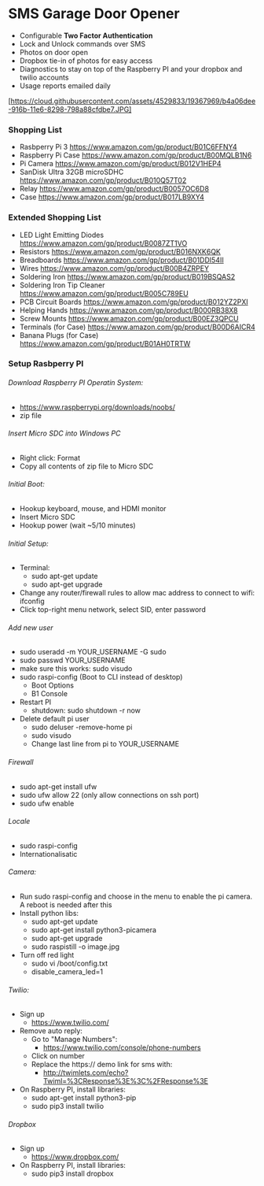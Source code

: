 # SMS Garage Door Opener

  - Configurable **Two Factor Authentication**
  - Lock and Unlock commands over SMS
  - Photos on door open
  - Dropbox tie-in of photos for easy access
  - Diagnostics to stay on top of the Raspberry PI and your dropbox and twilio accounts
  - Usage reports emailed daily

[https://cloud.githubusercontent.com/assets/4529833/19367969/b4a06dee-916b-11e6-8298-798a88cfdbe7.JPG]

### Shopping List
  - Rasbperry Pi 3 https://www.amazon.com/gp/product/B01C6FFNY4
  - Raspberry Pi Case https://www.amazon.com/gp/product/B00MQLB1N6
  - Pi Camera https://www.amazon.com/gp/product/B012V1HEP4
  - SanDisk Ultra 32GB microSDHC https://www.amazon.com/gp/product/B010Q57T02
  - Relay https://www.amazon.com/gp/product/B0057OC6D8
  - Case https://www.amazon.com/gp/product/B017LB9XY4

### Extended Shopping List 
  - LED Light Emitting Diodes https://www.amazon.com/gp/product/B0087ZT1VO
  - Resistors https://www.amazon.com/gp/product/B016NXK6QK
  - Breadboards https://www.amazon.com/gp/product/B01DDI54II
  - Wires https://www.amazon.com/gp/product/B00B4ZRPEY
  - Soldering Iron https://www.amazon.com/gp/product/B019BSQAS2
  - Soldering Iron Tip Cleaner https://www.amazon.com/gp/product/B005C789EU
  - PCB Circuit Boards https://www.amazon.com/gp/product/B012YZ2PXI
  - Helping Hands https://www.amazon.com/gp/product/B000RB38X8
  - Screw Mounts https://www.amazon.com/gp/product/B00EZ3QPCU
  - Terminals (for Case) https://www.amazon.com/gp/product/B00D6AICR4
  - Banana Plugs (for Case) https://www.amazon.com/gp/product/B01AH0TRTW

### Setup Rasbperry PI

###### Download Raspberry PI Operatin System:
  - https://www.raspberrypi.org/downloads/noobs/
  - zip file

###### Insert Micro SDC into Windows PC
  - Right click: Format
  - Copy all contents of zip file to Micro SDC

###### Initial Boot:
  - Hookup keyboard, mouse, and HDMI monitor
  - Insert Micro SDC
  - Hookup power (wait ~5/10 minutes)

###### Initial Setup:
  - Terminal:
    - sudo apt-get update
    - sudo apt-get upgrade
  - Change any router/firewall rules to allow mac address to connect to wifi: ifconfig
  - Click top-right menu network, select SID, enter password

###### Add new user
  - sudo useradd -m YOUR_USERNAME -G sudo
  - sudo passwd YOUR_USERNAME
  - make sure this works: sudo visudo
  - sudo raspi-config   (Boot to CLI instead of desktop)
    - Boot Options
    - B1 Console
  - Restart PI
    - shutdown: sudo shutdown -r now
  - Delete default pi user
    - sudo deluser -remove-home pi
    - sudo visudo
    - Change last line from pi to YOUR_USERNAME

###### Firewall
  - sudo apt-get install ufw
  - sudo ufw allow 22   (only allow connections on ssh port)
  - sudo ufw enable

###### Locale
  - sudo raspi-config
  - Internationalisatic

###### Camera:
  - Run sudo raspi-config and choose in the menu to enable the pi camera. A reboot is needed after this
  - Install python libs:
    - sudo apt-get update
    - sudo apt-get install python3-picamera
    - sudo apt-get upgrade
    - sudo raspistill -o image.jpg
  - Turn off red light
    - sudo vi /boot/config.txt
    - disable_camera_led=1

###### Twilio:
  - Sign up
      - https://www.twilio.com/
  - Remove auto reply:
      - Go to "Manage Numbers": 
        - https://www.twilio.com/console/phone-numbers
      - Click on number
      - Replace the https:// demo link for sms with:
        - http://twimlets.com/echo?Twiml=%3CResponse%3E%3C%2FResponse%3E
  - On Raspberry PI, install libraries:
    - sudo apt-get install python3-pip
    - sudo pip3 install twilio

###### Dropbox
  - Sign up
      - https://www.dropbox.com/
  - On Raspberry PI, install libraries:
    - sudo pip3 install dropbox


